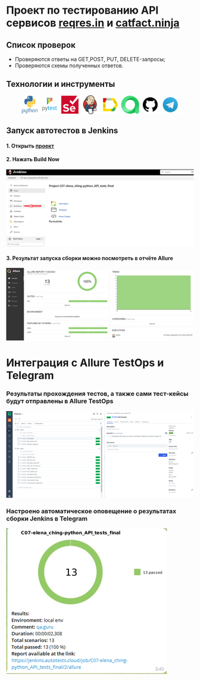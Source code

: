 # Проект по тестированию API сервисов [reqres.in](https://reqres.in) и [catfact.ninja](https://catfact.ninja)

## Список проверок
 - Проверяются ответы на GET,POST, PUT, DELETE-запросы;
 - Проверяются схемы полученных ответов.

## Технoлoгии и инструмeнты
<p align="center">
<a href="https://www.python.org/"><img src="design/icons/python.svg" width="50" height="50"  alt="Python" title="Python"/></a>
<a href="https://docs.pytest.org/"><img src="design/icons/pytest.svg" width="50" height="50"  alt="PyTest" title="PyTest"/></a>
<a href="https://www.selenium.dev//"><img src="design/icons/selenium.svg" width="50" height="50"  alt="Selenium" title="Selenium"/></a>
<a href="https://www.jenkins.io/"><img src="design/icons/jenkins.svg" width="50" height="50"  alt="Jenkins" title="Jenkins"/></a>
<a href="https://qameta.io/allure-report/"><img src="design/icons/allure.png" width="50" height="50"  alt="allure-report" title="allure-report"/></a>
<a href="https://qameta.io/allure-report/"><img src="design/icons/allure_testops.png" width="50" height="50"  alt="allure-report" title="allure-report"/></a>
<a href="https://github.com/"><img src="design/icons/github.png" width="50" height="50"  alt="Github" title="Github"/></a>
<a href="https://web.telegram.org/"><img src="design/icons/telegram.png" width="50" height="50"  alt="Telegram" title="Telegram"></a>
</p>

## Запуск автотестов в Jenkins
#### 1. Открыть <a target="_blank" href="C07-elena_ching-python_API_tests_final">проект</a>
#### 2. Нажать **Build Now**
![This is an image](design/jenkins_build.png)
#### 3. Результат запуска сборки можно посмотреть в отчёте Allure
![This is an image](design/allure_results.png)


# Интеграция с Allure TestOps и Telegram
### Результаты прохождения тестов, а также сами тест-кейсы будут отправлены в Allure TestOps
![This is an image](design/testopts.png)
### Настроено автоматическое оповещение о результатах сборки Jenkins в Telegram
![This is an image](design/telegram.png)